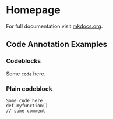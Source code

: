 # Homepage

For full documentation visit [mkdocs.org](https://www.mkdocs.org).

## Code Annotation Examples

### Codeblocks

Some `code` here.

### Plain codeblock

``` 
Some code here 
def myfunction()
// some comment
```
